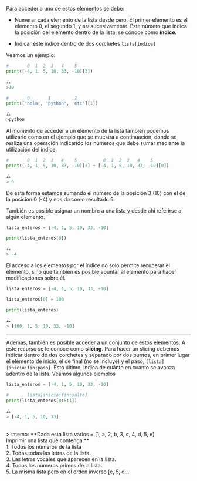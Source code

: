 Para acceder a uno de estos elementos se debe:
  
  * Numerar cada elemento de la lista desde cero. El primer elemento es el elemento 0, el segundo 1, y así sucesivamente. Este número que indica la posición del elemento dentro de la lista, se conoce como **índice.**

  * Indicar éste índice dentro de dos corchetes `lista[índice]` <br>

Veamos un ejemplo:

``` python
#       0  1  2  3   4    5 
print([-4, 1, 5, 10, 33, -10][3])

ム
>10
``` 

``` python
#       0       1         2
print(['hola', 'python', 'etc'][1])

ム
>python
``` 

Al momento de acceder a un elemento de la lista también podemos utilizarlo como en el ejemplo que se muestra a continuación, donde se realiza una operación indicando los números que debe sumar mediante la utilización del índice. 

``` python
#       0  1  2  3   4    5          0  1  2  3   4    5
print([-4, 1, 5, 10, 33, -10][3] + [-4, 1, 5, 10, 33, -10][0])

ム
> 6
``` 

De esta forma estamos sumando el número de la posición 3 (10) con el de la posición 0 (-4) y nos da como resultado 6.

También es posible asignar un nombre a una lista y desde ahí referirse a algún elemento.

``` python
lista_enteros = [-4, 1, 5, 10, 33, -10]

print(lista_enteros[0])

ム
> -4
``` 

El acceso a los elementos por el índice no solo permite recuperar el elemento, sino que también es posible apuntar al elemento para hacer modificaciones sobre él.

``` python
lista_enteros = [-4, 1, 5, 10, 33, -10]

lista_enteros[0] = 100

print(lista_enteros)

ム
> [100, 1, 5, 10, 33, -10]
``` 

****


Además, también es posible acceder a un conjunto de estos elementos. A este recurso se le conoce como **slicing**. Para hacer un slicing debemos indicar dentro de dos corchetes y separado por dos puntos, en primer lugar el elemento de inicio, el de final (no se incluye) y el paso, `[lista][inicio:fin:paso]`. Esto último, indica de cuánto en cuanto se avanza adentro de la lista. Veamos algunos ejemplos

``` python
lista_enteros = [-4, 1, 5, 10, 33, -10]

#       lista[inicio:fin:salto]
print(lista_enteros[0:5:1])

ム
> [-4, 1, 5, 10, 33]
``` 

<br>
> :memo: **Dada esta lista varios = [1, a, 2, b, 3, c, 4, d, 5, e] <br>
Imprimir una lista que contenga:**<br>
1. Todos los números de la lista<br>
2. Todas todas las letras de la lista. <br>
3. Las letras vocales que aparecen en la lista. <br>
4. Todos los números primos de la lista. <br>
5. La misma lista pero en el orden inverso [e, 5, d...
<br>
